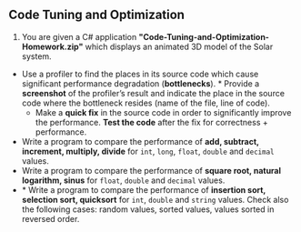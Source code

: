 ## Code Tuning and Optimization

1. You are given a C# application **"Code-Tuning-and-Optimization-Homework.zip"** which displays an animated 3D model of the Solar system.
  * Use a profiler to find the places in its source code which cause significant performance degradation (**bottlenecks**).
		* Provide a **screenshot** of the profiler’s result and indicate the place in the source code where the bottleneck resides (name of the file, line of code).
	* Make a **quick fix** in the source code in order to significantly improve the performance. **Test the code** after the fix for correctness + performance.
* Write a program to compare the performance of **add, subtract, increment, multiply, divide** for `int`, `long`, `float`, `double` and `decimal` values.
* Write a program to compare the performance of **square root, natural logarithm, sinus** for `float`, `double` and `decimal` values.
* \* Write a program to compare the performance of **insertion sort, selection sort, quicksort** for `int`, `double` and `string` values. Check also the following cases: random values, sorted values, values sorted in reversed order.
